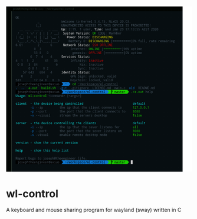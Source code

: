 ![wl-control help menu](help-menu.png)

# wl-control
A keyboard and mouse sharing program for wayland (sway) written in C

